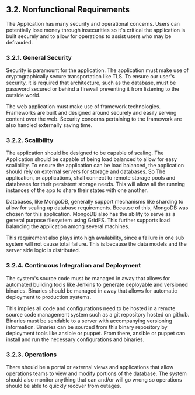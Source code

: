 3.2. Nonfunctional Requirements
-------------------------------

The Application has many security and operational concerns. Users can potentially lose money through insecurities so it's critical the application is built securely and to allow for operations to assist users who may be defrauded.

### 3.2.1. General Security

Security is paramount for the application. The application must make use of cryptographically secure transportation like TLS.
To ensure our user's security, it is required that architecture, such as the database, must be password secured or behind a firewall preventing it from listening to the outside world.

The web application must make use of framework technologies.
Frameworks are built and designed around securely and easily serving content over the web.
Security concerns pertaining to the framework are also handled externally saving time.

### 3.2.2. Scalibility

The application should be designed to be capable of scaling.
The Application should be capable of being load balanced to allow for easy scalibility.
To ensure the application can be load balanced, the application should rely on external servers for storage and databases.
So The application, or applications, shall connect to remote storage pools and databases for their persistent storage needs.
This will allow all the running instances of the app to share their states with one another.

Databases, like MongoDB, generally support mechanisms like sharding to allow for scaling up database requirements.
Because of this, MongoDB was chosen for this application.
MongoDB also has the ability to serve as a general purpose filesystem using GridFS.
This further supports load balancing the application among several machines.

This requirement also plays into high availability, since a failure in one sub system will not cause total failure.
This is because the data models and the server side logic is distributed.

### 3.2.4. Continuous Integration and Deployment

The system's source code must be managed in away that allows for automated building tools like Jenkins to generate deployable and versioned binaries.
Binaries should be managed in away that allows for automatic deployment to production systems.

This implies all code and configurations need to be hosted in a remote source code management system such as a git repository hosted on github.
Binaries must be sendable to a server with accompanying versioning information.
Binaries can be sourced from this binary repository by deployment tools like ansible or puppet.
From there, ansible or puppet can install and run the necessary configurations and binaries.

### 3.2.3. Operations

There should be a portal or external views and applications that allow operations teams to view and modify portions of the database.
The system should also monitor anything that can and/or will go wrong so operations should be able to quickly recover from outages.

